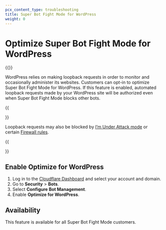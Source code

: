 ```yaml
---
pcx_content_type: troubleshooting
title: Super Bot Fight Mode for WordPress
weight: 0
---
```


# Optimize Super Bot Fight Mode for WordPress

{{<render file="_wordpress-loopback-definition">}}
<br/>

WordPress relies on making loopback requests in order to monitor and occasionally administer its websites. Customers can opt-in to optimize Super Bot Fight Mode for WordPress. If this feature is enabled, automated loopback requests made by your WordPress site will be authorized even when Super Bot Fight Mode blocks other bots. 

{{<Aside type="note">}}

Loopback requests may also be blocked by [I’m Under Attack mode](/support/firewall/settings/understanding-cloudflare-under-attack-mode-advanced-ddos-protection/) or certain [Firewall rules](/firewall/). 

{{</Aside>}}

## Enable Optimize for WordPress

1. Log in to the [Cloudflare Dashboard](http://dash.cloudflare.com) and select your account and domain.
2. Go to **Security** > **Bots**.
3. Select **Configure Bot Management**. 
4. Enable **Optimize for WordPress**.

## Availability

This feature is available for all Super Bot Fight Mode customers. 